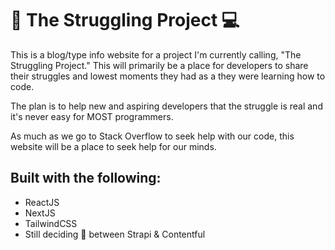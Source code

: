 # 🚀 The Struggling Project 💻

This is a blog/type info website for a project I'm currently calling, "The Struggling Project." This will primarily be a place for developers to share their struggles and lowest moments they had as a they were learning how to code.

The plan is to help new and aspiring developers that the struggle is real and it's never easy for MOST programmers.

As much as we go to Stack Overflow to seek help with our code, this website will be a place to seek help for our minds.

## Built with the following:

- ReactJS
- NextJS
- TailwindCSS
- Still deciding 🤔 between Strapi & Contentful
